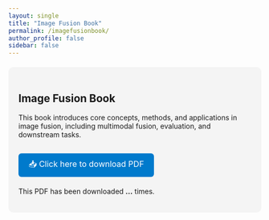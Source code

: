 ```yaml
---
layout: single
title: "Image Fusion Book"
permalink: /imagefusionbook/
author_profile: false
sidebar: false
---
```


<style>
.book-section {
  margin-top: 20px;
  padding: 20px;
  background: #f4f4f4;
  border-radius: 10px;
}

.download-button {
  display: inline-block;
  background-color: #007acc;
  color: white;
  padding: 10px 20px;
  border-radius: 6px;
  text-decoration: none;
  font-size: 16px;
  margin-top: 15px;
}

.download-button:hover {
  background-color: #005fa3;
}
</style>

<div class="book-section">
  <h2>Image Fusion Book</h2>
  <p>This book introduces core concepts, methods, and applications in image fusion, including multimodal fusion, evaluation, and downstream tasks.</p>

  <a id="downloadBtn" class="download-button" href="/files/ImageFusionBook.pdf">
    📥 Click here to download PDF
  </a>

  <p style="margin-top: 20px;">This PDF has been downloaded <strong><span id="downloadCounter">...</span></strong> times.</p>
</div>

<script>
  const counterUrl = "https://counterapi.com/api/v1/";
  const counterNamespace = "xingchenzhang";  // 可改为你的用户名或站点标识
  const counterKey = "imagefusionbook";      // 可自定义唯一key

  function updateDownloadCount() {
    fetch(`${counterUrl}get/${counterNamespace}/${counterKey}`)
      .then(response => response.json())
      .then(data => {
        document.getElementById("downloadCounter").innerText = data.count ?? 0;
      })
      .catch(() => {
        document.getElementById("downloadCounter").innerText = "N/A";
      });
  }

  document.addEventListener("DOMContentLoaded", function () {
    const downloadBtn = document.getElementById("downloadBtn");

    // 初始化显示下载次数
    updateDownloadCount();

    // 每次点击下载按钮就 +1
    if (downloadBtn) {
      downloadBtn.addEventListener("click", function () {
        fetch(`${counterUrl}hit/${counterNamespace}/${counterKey}`)
          .then(() => updateDownloadCount());
      });
    }
  });
</script>

